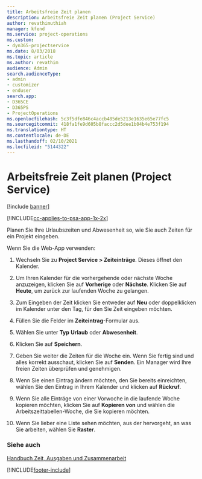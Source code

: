 ```yaml
---
title: Arbeitsfreie Zeit planen
description: Arbeitsfreie Zeit planen (Project Service)
author: revathimuthiah
manager: kfend
ms.service: project-operations
ms.custom:
- dyn365-projectservice
ms.date: 8/03/2018
ms.topic: article
ms.author: revathim
audience: Admin
search.audienceType:
- admin
- customizer
- enduser
search.app:
- D365CE
- D365PS
- ProjectOperations
ms.openlocfilehash: 5c3f5dfe846c4accb485de5213e1635e65e77fc5
ms.sourcegitcommit: 418fa1fe9d605b8faccc2d5dee1b04b4e753f194
ms.translationtype: HT
ms.contentlocale: de-DE
ms.lasthandoff: 02/10/2021
ms.locfileid: "5144322"
---
```

# <a name="schedule-time-off-project-service"></a>Arbeitsfreie Zeit planen (Project Service)

[!include [banner](../includes/psa-now-project-operations.md)]

[!INCLUDE[cc-applies-to-psa-app-1x-2x](../includes/cc-applies-to-psa-app-1x-2x.md)]

Planen Sie Ihre Urlaubszeiten und Abwesenheit so, wie Sie auch Zeiten für ein Projekt eingeben.  
  
 Wenn Sie die Web-App verwenden:  
  
1.  Wechseln Sie zu **Project Service > Zeiteinträge**. Dieses öffnet den Kalender.  
  
2.  Um Ihren Kalender für die vorhergehende oder nächste Woche anzuzeigen, klicken Sie auf **Vorherige** oder **Nächste**. Klicken Sie auf **Heute**, um zurück zur laufenden Woche zu gelangen.  
  
3.  Zum Eingeben der Zeit klicken Sie entweder auf **Neu** oder doppelklicken im Kalender unter den Tag, für den Sie Zeit eingeben möchten.  
  
4.  Füllen Sie die Felder im **Zeiteintrag**-Formular aus.  
  
5.  Wählen Sie unter **Typ** **Urlaub** oder **Abwesenheit**.  
  
6.  Klicken Sie auf **Speichern**.  
  
7.  Geben Sie weiter die Zeiten für die Woche ein. Wenn Sie fertig sind und alles korrekt ausschaut, klicken Sie auf **Senden**. Ein Manager wird Ihre freien Zeiten überprüfen und genehmigen.  
  
8.  Wenn Sie einen Eintrag ändern möchten, den Sie bereits einreichten, wählen Sie den Eintrag in Ihrem Kalender und klicken auf **Rückruf**.  
  
9. Wenn Sie alle Einträge von einer Vorwoche in die laufende Woche kopieren möchten, klicken Sie auf **Kopieren von** und wählen die Arbeitszeittabellen-Woche, die Sie kopieren möchten.  
  
10. Wenn Sie lieber eine Liste sehen möchten, aus der hervorgeht, an was Sie arbeiten, wählen Sie **Raster**.  
  
### <a name="see-also"></a>Siehe auch  
 [Handbuch Zeit, Ausgaben und Zusammenarbeit](../psa/time-expense-collaboration-guide.md)


[!INCLUDE[footer-include](../includes/footer-banner.md)]